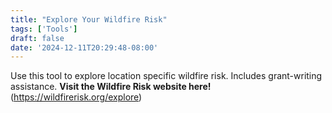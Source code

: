 ```yaml
---
title: "Explore Your Wildfire Risk"
tags: ['Tools']
draft: false
date: '2024-12-11T20:29:48-08:00'
---
```


Use this tool to explore location specific wildfire risk.
  Includes grant-writing assistance.
 **Visit the Wildfire Risk website here!** (https://wildfirerisk.org/explore)

